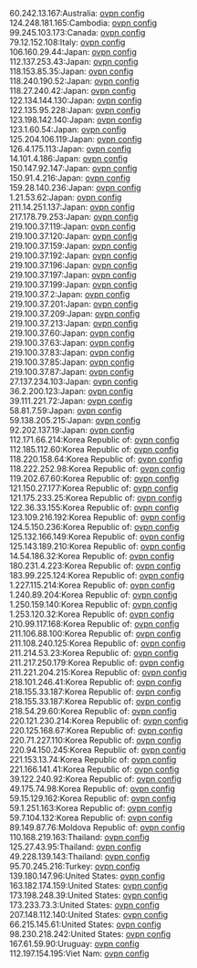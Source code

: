 60.242.13.167:Australia: [ovpn config](vpn/60_242_13_167.ovpn)  
124.248.181.165:Cambodia: [ovpn config](vpn/124_248_181_165.ovpn)  
99.245.103.173:Canada: [ovpn config](vpn/99_245_103_173.ovpn)  
79.12.152.108:Italy: [ovpn config](vpn/79_12_152_108.ovpn)  
106.160.29.44:Japan: [ovpn config](vpn/106_160_29_44.ovpn)  
112.137.253.43:Japan: [ovpn config](vpn/112_137_253_43.ovpn)  
118.153.85.35:Japan: [ovpn config](vpn/118_153_85_35.ovpn)  
118.240.190.52:Japan: [ovpn config](vpn/118_240_190_52.ovpn)  
118.27.240.42:Japan: [ovpn config](vpn/118_27_240_42.ovpn)  
122.134.144.130:Japan: [ovpn config](vpn/122_134_144_130.ovpn)  
122.135.95.228:Japan: [ovpn config](vpn/122_135_95_228.ovpn)  
123.198.142.140:Japan: [ovpn config](vpn/123_198_142_140.ovpn)  
123.1.60.54:Japan: [ovpn config](vpn/123_1_60_54.ovpn)  
125.204.106.119:Japan: [ovpn config](vpn/125_204_106_119.ovpn)  
126.4.175.113:Japan: [ovpn config](vpn/126_4_175_113.ovpn)  
14.101.4.186:Japan: [ovpn config](vpn/14_101_4_186.ovpn)  
150.147.92.147:Japan: [ovpn config](vpn/150_147_92_147.ovpn)  
150.91.4.216:Japan: [ovpn config](vpn/150_91_4_216.ovpn)  
159.28.140.236:Japan: [ovpn config](vpn/159_28_140_236.ovpn)  
1.21.53.62:Japan: [ovpn config](vpn/1_21_53_62.ovpn)  
211.14.251.137:Japan: [ovpn config](vpn/211_14_251_137.ovpn)  
217.178.79.253:Japan: [ovpn config](vpn/217_178_79_253.ovpn)  
219.100.37.119:Japan: [ovpn config](vpn/219_100_37_119.ovpn)  
219.100.37.120:Japan: [ovpn config](vpn/219_100_37_120.ovpn)  
219.100.37.159:Japan: [ovpn config](vpn/219_100_37_159.ovpn)  
219.100.37.192:Japan: [ovpn config](vpn/219_100_37_192.ovpn)  
219.100.37.196:Japan: [ovpn config](vpn/219_100_37_196.ovpn)  
219.100.37.197:Japan: [ovpn config](vpn/219_100_37_197.ovpn)  
219.100.37.199:Japan: [ovpn config](vpn/219_100_37_199.ovpn)  
219.100.37.2:Japan: [ovpn config](vpn/219_100_37_2.ovpn)  
219.100.37.201:Japan: [ovpn config](vpn/219_100_37_201.ovpn)  
219.100.37.209:Japan: [ovpn config](vpn/219_100_37_209.ovpn)  
219.100.37.213:Japan: [ovpn config](vpn/219_100_37_213.ovpn)  
219.100.37.60:Japan: [ovpn config](vpn/219_100_37_60.ovpn)  
219.100.37.63:Japan: [ovpn config](vpn/219_100_37_63.ovpn)  
219.100.37.83:Japan: [ovpn config](vpn/219_100_37_83.ovpn)  
219.100.37.85:Japan: [ovpn config](vpn/219_100_37_85.ovpn)  
219.100.37.87:Japan: [ovpn config](vpn/219_100_37_87.ovpn)  
27.137.234.103:Japan: [ovpn config](vpn/27_137_234_103.ovpn)  
36.2.200.123:Japan: [ovpn config](vpn/36_2_200_123.ovpn)  
39.111.221.72:Japan: [ovpn config](vpn/39_111_221_72.ovpn)  
58.81.7.59:Japan: [ovpn config](vpn/58_81_7_59.ovpn)  
59.138.205.215:Japan: [ovpn config](vpn/59_138_205_215.ovpn)  
92.202.137.19:Japan: [ovpn config](vpn/92_202_137_19.ovpn)  
112.171.66.214:Korea Republic of: [ovpn config](vpn/112_171_66_214.ovpn)  
112.185.112.60:Korea Republic of: [ovpn config](vpn/112_185_112_60.ovpn)  
118.220.158.64:Korea Republic of: [ovpn config](vpn/118_220_158_64.ovpn)  
118.222.252.98:Korea Republic of: [ovpn config](vpn/118_222_252_98.ovpn)  
119.202.67.60:Korea Republic of: [ovpn config](vpn/119_202_67_60.ovpn)  
121.150.27.177:Korea Republic of: [ovpn config](vpn/121_150_27_177.ovpn)  
121.175.233.25:Korea Republic of: [ovpn config](vpn/121_175_233_25.ovpn)  
122.36.33.155:Korea Republic of: [ovpn config](vpn/122_36_33_155.ovpn)  
123.109.216.192:Korea Republic of: [ovpn config](vpn/123_109_216_192.ovpn)  
124.5.150.236:Korea Republic of: [ovpn config](vpn/124_5_150_236.ovpn)  
125.132.166.149:Korea Republic of: [ovpn config](vpn/125_132_166_149.ovpn)  
125.143.189.210:Korea Republic of: [ovpn config](vpn/125_143_189_210.ovpn)  
14.54.186.32:Korea Republic of: [ovpn config](vpn/14_54_186_32.ovpn)  
180.231.4.223:Korea Republic of: [ovpn config](vpn/180_231_4_223.ovpn)  
183.99.225.124:Korea Republic of: [ovpn config](vpn/183_99_225_124.ovpn)  
1.227.115.214:Korea Republic of: [ovpn config](vpn/1_227_115_214.ovpn)  
1.240.89.204:Korea Republic of: [ovpn config](vpn/1_240_89_204.ovpn)  
1.250.159.140:Korea Republic of: [ovpn config](vpn/1_250_159_140.ovpn)  
1.253.120.32:Korea Republic of: [ovpn config](vpn/1_253_120_32.ovpn)  
210.99.117.168:Korea Republic of: [ovpn config](vpn/210_99_117_168.ovpn)  
211.106.88.100:Korea Republic of: [ovpn config](vpn/211_106_88_100.ovpn)  
211.108.240.125:Korea Republic of: [ovpn config](vpn/211_108_240_125.ovpn)  
211.214.53.23:Korea Republic of: [ovpn config](vpn/211_214_53_23.ovpn)  
211.217.250.179:Korea Republic of: [ovpn config](vpn/211_217_250_179.ovpn)  
211.221.204.215:Korea Republic of: [ovpn config](vpn/211_221_204_215.ovpn)  
218.101.246.41:Korea Republic of: [ovpn config](vpn/218_101_246_41.ovpn)  
218.155.33.187:Korea Republic of: [ovpn config](vpn/218_155_33_187.ovpn)  
218.155.33.187:Korea Republic of: [ovpn config](vpn/218_155_33_187.ovpn)  
218.54.29.60:Korea Republic of: [ovpn config](vpn/218_54_29_60.ovpn)  
220.121.230.214:Korea Republic of: [ovpn config](vpn/220_121_230_214.ovpn)  
220.125.168.67:Korea Republic of: [ovpn config](vpn/220_125_168_67.ovpn)  
220.71.227.110:Korea Republic of: [ovpn config](vpn/220_71_227_110.ovpn)  
220.94.150.245:Korea Republic of: [ovpn config](vpn/220_94_150_245.ovpn)  
221.153.13.74:Korea Republic of: [ovpn config](vpn/221_153_13_74.ovpn)  
221.166.141.41:Korea Republic of: [ovpn config](vpn/221_166_141_41.ovpn)  
39.122.240.92:Korea Republic of: [ovpn config](vpn/39_122_240_92.ovpn)  
49.175.74.98:Korea Republic of: [ovpn config](vpn/49_175_74_98.ovpn)  
59.15.129.162:Korea Republic of: [ovpn config](vpn/59_15_129_162.ovpn)  
59.1.251.163:Korea Republic of: [ovpn config](vpn/59_1_251_163.ovpn)  
59.7.104.132:Korea Republic of: [ovpn config](vpn/59_7_104_132.ovpn)  
89.149.87.76:Moldova Republic of: [ovpn config](vpn/89_149_87_76.ovpn)  
110.168.219.163:Thailand: [ovpn config](vpn/110_168_219_163.ovpn)  
125.27.43.95:Thailand: [ovpn config](vpn/125_27_43_95.ovpn)  
49.228.139.143:Thailand: [ovpn config](vpn/49_228_139_143.ovpn)  
95.70.245.216:Turkey: [ovpn config](vpn/95_70_245_216.ovpn)  
139.180.147.96:United States: [ovpn config](vpn/139_180_147_96.ovpn)  
163.182.174.159:United States: [ovpn config](vpn/163_182_174_159.ovpn)  
173.198.248.39:United States: [ovpn config](vpn/173_198_248_39.ovpn)  
173.233.73.3:United States: [ovpn config](vpn/173_233_73_3.ovpn)  
207.148.112.140:United States: [ovpn config](vpn/207_148_112_140.ovpn)  
66.215.145.61:United States: [ovpn config](vpn/66_215_145_61.ovpn)  
98.230.218.242:United States: [ovpn config](vpn/98_230_218_242.ovpn)  
167.61.59.90:Uruguay: [ovpn config](vpn/167_61_59_90.ovpn)  
112.197.154.195:Viet Nam: [ovpn config](vpn/112_197_154_195.ovpn)  

